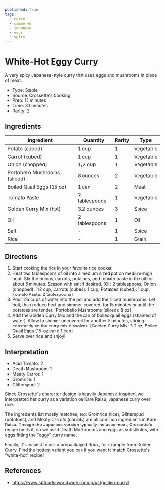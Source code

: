 ```yaml
---
published: true
tags:
  - curry
  - simmered
  - japanese
  - eggs
  - spicy
---
```


# White-Hot Eggy Curry

A very spicy Japanese-style curry that uses eggs and mushrooms in place of meat.

* Type: Staple
* Source: Crossette's Cooking
* Prep: 15 minutes
* Time: 30 minutes
* Rarity: 2

## Ingredients

| Ingredient           | Quantity       | Rarity | Type      |
| -------------------- | -------------- | ------ | --------- |
| Potato (cubed)       | 1 cup          | 1      | Vegetable |
| Carrot (cubed)       | 1 cup          | 1      | Vegetable |
| Onion (chopped)      | 1/2 cup        | 1      | Vegetable |
| Portobello Mushrooms (sliced) | 8 ounces | 2   | Vegetable |
| Boiled Quail Eggs (15 oz) | 1 can     | 2      | Meat      |
| Tomato Paste         | 2 tablespoons  | 1      | Vegetable |
| Golden Curry Mix (hot) | 3.2 ounces   | 3      | Spice     |
| Oil                  | 2 tablespoons  | 1      | Oil       |
| Salt                 | -              | 1      | Spice     |
| Rice                 | -              | 1      | Grain     |

## Directions

1. Start cooking the rice in your favorite rice cooker.
2. Heat two tablespoons of oil into a medium sized pot on medium-high heat. Stir the onions, carrots, potatoes, and tomato paste in the oil for about 5 minutes. Season with salt if desired. [Oil: 2 tablespoons, Onion (chopped): 1/2 cup, Carrots (cubed): 1 cup, Potatoes (cubed): 1 cup, Tomato Paste: 2 tablespoons]
3. Pour 2¾ cups of water into the pot and add the sliced mushrooms. Let boil, then reduce heat and simmer, covered, for 15 minutes or until the potatoes are tender. [Portobello Mushrooms (sliced): 8 oz]
4. Add the Golden Curry Mix and the can of boiled quail eggs (strained of water). Allow to simmer uncovered for another 5 minutes, stirring constantly so the curry mix dissolves. [Golden Curry Mix: 3.2 oz, Boiled Quail Eggs (15-oz can): 1 can]
5. Serve over rice and enjoy!

## Interpretation

* Acid Tomato: 2
* Death Mushroom: 1
* Meaty Carrot: 1
* Gromrice: 1
* Glitterspud: 2

Since Crossette's character design is heavily Japanese-inspired, we interpretted her curry as a variation on Kare Raisu, Japanese curry over rice.

The ingredients list mostly matches, too: Gromrice (rice), Glitterspud (potatoes), and Meaty Carrots (carrots) are all common ingredients in Kare Raisu. Though the Japanese version typically includes meat, Crossette's recipe omits it, so we used Death Mushrooms and eggs as substitutes, with eggs fitting the "eggy" curry name.

Finally, it's easiest to use a prepackaged Roux, for example from Golden Curry. Find the hottest variant you can if you want to match Crossette's "white-hot" recipe!

## References

* https://www.sbfoods-worldwide.com/lp/us/golden-curry/
